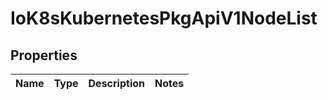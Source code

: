 
# IoK8sKubernetesPkgApiV1NodeList

## Properties
Name | Type | Description | Notes
------------ | ------------- | ------------- | -------------



